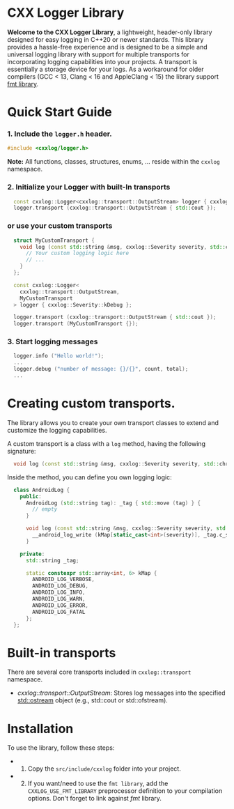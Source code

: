 CXX Logger Library
==================

**Welcome to the CXX Logger Library**, a lightweight, header-only library designed for easy logging in C++20 or newer standards.
This library provides a hassle-free experience and is designed to be a simple and universal logging library with support for multiple transports for incorporating logging capabilities into your projects. A transport is essentially a storage device for your logs.
As a workaround for older compilers (GCC < 13, Clang < 16 and AppleClang < 15) the library support [fmt library](https://github.com/fmtlib/fmt).

# Quick Start Guide

### 1. Include the `logger.h` header.

```CPP
#include <cxxlog/logger.h>
```

**Note:** All functions, classes, structures, enums, ...  reside within the `cxxlog` namespace.

### 2. Initialize your Logger with built-In transports

```CPP
  const cxxlog::Logger<cxxlog::transport::OutputStream> logger { cxxlog::Severity::kDebug };
  logger.transport (cxxlog::transport::OutputStream { std::cout });
```

### or use your custom transports

```CPP
  struct MyCustomTransport {
    void log (const std::string &msg, cxxlog::Severity severity, std::chrono::milliseconds ts) const {
      // Your custom logging logic here
      // ...
    }
  };

  const cxxlog::Logger<
    cxxlog::transport::OutputStream,
    MyCustomTransport
  > logger { cxxlog::Severity::kDebug };

  logger.transport (cxxlog::transport::OutputStream { std::cout });
  logger.transport (MyCustomTransport {});
```

### 3. Start logging messages

```CPP
  logger.info ("Hello world!");
  ...
  logger.debug ("number of message: {}/{}", count, total);
  ...
```

# Creating custom transports.

The library allows you to create your own transport classes to extend and customize the logging capabilities.

A custom transport is a class with a `log` method, having the following signature:

```CPP
  void log (const std::string &msg, cxxlog::Severity severity, std::chrono::milliseconds ts) const;
```

Inside the method, you can define you own logging logic:

```CPP
  class AndroidLog {
    public:
      AndroidLog (std::string tag): _tag { std::move (tag) } {
        // empty
      }

      void log (const std::string &msg, cxxlog::Severity severity, std::chrono::milliseconds) const {
        __android_log_write (kMap[static_cast<int>(severity)], _tag.c_str(), msg.c_str());
      }

    private:
      std::string _tag;

      static constexpr std::array<int, 6> kMap {
        ANDROID_LOG_VERBOSE,
        ANDROID_LOG_DEBUG,
        ANDROID_LOG_INFO,
        ANDROID_LOG_WARN,
        ANDROID_LOG_ERROR,
        ANDROID_LOG_FATAL
      };
  };

```

# Built-in transports

There are several core transports included in `cxxlog::transport` namespace.

- *cxxlog::transport::OutputStream*: Stores log messages into the specified [std::ostream](https://en.cppreference.com/w/cpp/io/basic_ostream) object (e.g., std::cout or std::ofstream).

# Installation

To use the library, follow these steps:

- 1. Copy the `src/include/cxxlog` folder into your project.
- 2. If you want/need to use the `fmt library`, add the `CXXLOG_USE_FMT_LIBRARY` preprocessor definition to your compilation options. Don't forget to link against _fmt_ library.
